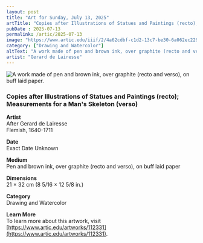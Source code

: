 ```yaml
---
layout: post
title: "Art for Sunday, July 13, 2025"
artTitle: "Copies after Illustrations of Statues and Paintings (recto); Measurements for a Man's Skeleton (verso)"
pubDate : 2025-07-13
permalink: /artic/2025-07-13
image: "https://www.artic.edu/iiif/2/4a62cdbf-c1d2-13c7-be30-6a062ec22992/full/1686,/0/default.jpg"
category: ["Drawing and Watercolor"]
altText: "A work made of pen and brown ink, over graphite (recto and verso), on buff laid paper."
artist: "Gerard de Lairesse"
---
```

 
<img src='https://www.artic.edu/iiif/2/4a62cdbf-c1d2-13c7-be30-6a062ec22992/full/1686,/0/default.jpg' alt='A work made of pen and brown ink, over graphite (recto and verso), on buff laid paper.' style='border-radius=5px'> 
 
### Copies after Illustrations of Statues and Paintings (recto); Measurements for a Man's Skeleton (verso)
 
**Artist**<br>
After Gerard de Lairesse <br>
Flemish, 1640-1711
 
**Date**<br>
Exact Date Unknown
 
**Medium**<br>
Pen and brown ink, over graphite (recto and verso), on buff laid paper
 
**Dimensions**<br>
21 × 32 cm (8 5/16 × 12 5/8 in.)
 
**Category**<br>
Drawing and Watercolor
 
**Learn More**<br>
To learn more about this artwork, visit [https://www.artic.edu/artworks/112331](https://www.artic.edu/artworks/112331).